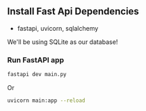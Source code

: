 ## Install Fast Api Dependencies
- fastapi, uvicorn, sqlalchemy

We'll be using SQLite as our database!

### Run FastAPI app
```bash
fastapi dev main.py
```
Or 
```bash
uvicorn main:app --reload
```